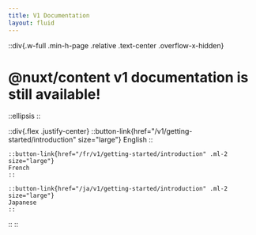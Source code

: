 ```yaml
---
title: V1 Documentation
layout: fluid
---
```



::div{.w-full .min-h-page .relative .text-center .overflow-x-hidden}
  # @nuxt/content v1 documentation is still available!

  ::ellipsis
  ::

  ::div{.flex .justify-center}
    ::button-link{href="/v1/getting-started/introduction" size="large"}
    English
    ::

    ::button-link{href="/fr/v1/getting-started/introduction" .ml-2 size="large"}
    French
    ::

    ::button-link{href="/ja/v1/getting-started/introduction" .ml-2 size="large"}
    Japanese
    ::
  ::
::
